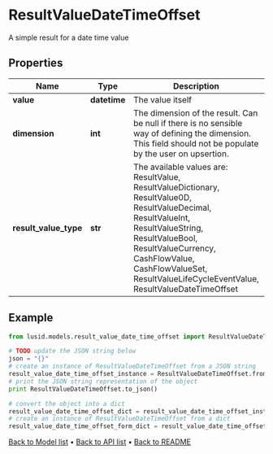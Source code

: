 # ResultValueDateTimeOffset

A simple result for a date time value

## Properties
Name | Type | Description | Notes
------------ | ------------- | ------------- | -------------
**value** | **datetime** | The value itself | [optional] 
**dimension** | **int** | The dimension of the result. Can be null if there is no sensible way of defining the dimension. This field should not be  populate by the user on upsertion. | [optional] 
**result_value_type** | **str** | The available values are: ResultValue, ResultValueDictionary, ResultValue0D, ResultValueDecimal, ResultValueInt, ResultValueString, ResultValueBool, ResultValueCurrency, CashFlowValue, CashFlowValueSet, ResultValueLifeCycleEventValue, ResultValueDateTimeOffset | 

## Example

```python
from lusid.models.result_value_date_time_offset import ResultValueDateTimeOffset

# TODO update the JSON string below
json = "{}"
# create an instance of ResultValueDateTimeOffset from a JSON string
result_value_date_time_offset_instance = ResultValueDateTimeOffset.from_json(json)
# print the JSON string representation of the object
print ResultValueDateTimeOffset.to_json()

# convert the object into a dict
result_value_date_time_offset_dict = result_value_date_time_offset_instance.to_dict()
# create an instance of ResultValueDateTimeOffset from a dict
result_value_date_time_offset_form_dict = result_value_date_time_offset.from_dict(result_value_date_time_offset_dict)
```
[Back to Model list](../README.md#documentation-for-models) &#8226; [Back to API list](../README.md#documentation-for-api-endpoints) &#8226; [Back to README](../README.md)


